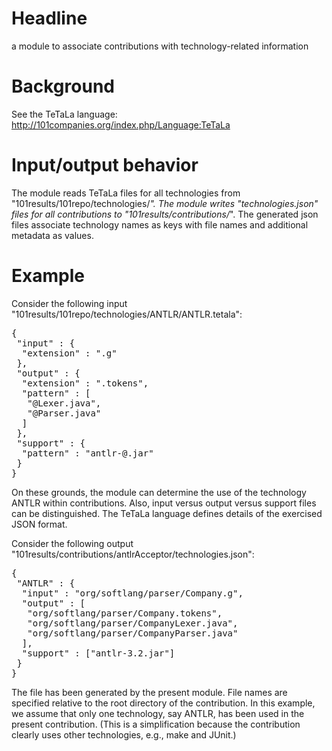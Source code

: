 # Headline

a module to associate contributions with technology-related information

# Background

See the TeTaLa language: http://101companies.org/index.php/Language:TeTaLa

# Input/output behavior

The module reads TeTaLa files for all technologies from
"101results/101repo/technologies/*". The module writes
"technologies.json" files for all contributions to
"101results/contributions/*". The generated json files associate
technology names as keys with file names and additional metadata as
values.

# Example

Consider the following input "101results/101repo/technologies/ANTLR/ANTLR.tetala":

<pre>
{
 "input" : {
  "extension" : ".g"
 },
 "output" : {
  "extension" : ".tokens",
  "pattern" : [
   "@Lexer.java",
   "@Parser.java"
  ]
 },
 "support" : {
  "pattern" : "antlr-@.jar"
 }
}
</pre>

On these grounds, the module can determine the use of the technology
ANTLR within contributions. Also, input versus output versus support
files can be distinguished. The TeTaLa language defines details of the
exercised JSON format.

Consider the following output "101results/contributions/antlrAcceptor/technologies.json":

<pre>
{
 "ANTLR" : {
  "input" : "org/softlang/parser/Company.g",
  "output" : [
   "org/softlang/parser/Company.tokens",
   "org/softlang/parser/CompanyLexer.java",
   "org/softlang/parser/CompanyParser.java"
  ],
  "support" : ["antlr-3.2.jar"]
 }
}
</pre>

The file has been generated by the present module. File names are
specified relative to the root directory of the contribution. In this
example, we assume that only one technology, say ANTLR, has been used
in the present contribution. (This is a simplification because the
contribution clearly uses other technologies, e.g., make and JUnit.)
